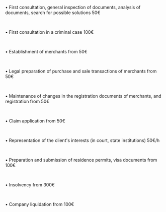 • First consultation, general inspection of documents, analysis of documents, search for possible solutions <span>50€</span> 

<br/>

• First consultation in a criminal case <span>100€</span> 

<br/>

• Establishment of merchants <span>from 50€</span> 

<br/>

• Legal preparation of purchase and sale transactions of merchants <span>from 50€</span>

<br/>

• Maintenance of changes in the registration documents of merchants, and registration <span>from 50€</span>

<br/>

• Claim application <span>from 50€</span>

<br/>

• Representation of the client's interests (in court, state institutions) <span>50€/h</span>

<br/>

• Preparation and submission of residence permits, visa documents <span>from 100€</span>

<br/>

• Insolvency <span>from 300€</span> 

<br/>

• Company liquidation <span>from 100€</span>

